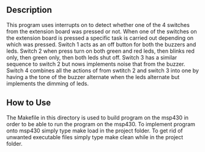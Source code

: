 ## Description

This program uses interrupts on to detect whether one of the 4 switches from
the extension board was pressed or not. When one of the switches on the
extension board is pressed a specific task is carried out depending on which
was pressed. Switch 1 acts as an off button for both the buzzers and leds. Switch
2 when press turn on both green and red leds, then blinks red only, then green
only, then both leds shut off. Switch 3 has a similar sequence to switch 2 but
nows implements noise that from the buzzer. Switch 4 combines all the actions of from swtitch 2
and switch 3 into one by having a the tone of the buzzer alternate when the
leds alternate but implements the dimming of leds.  

## How to Use 

The Makefile in this directory is used to build program on the msp430 in order
to be able to run the program on the msp430. To implement program onto msp430
simply type make load in the project folder. To get rid of unwanted executable
files simply type make clean while in the project folder.
